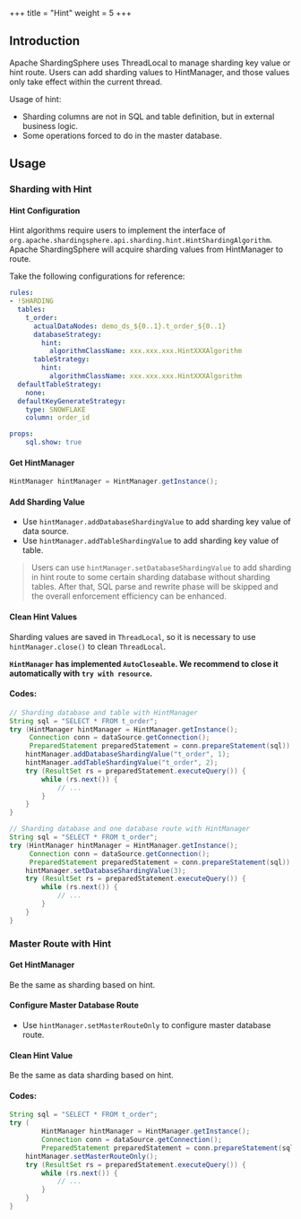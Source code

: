 +++
title = "Hint"
weight = 5
+++

## Introduction

Apache ShardingSphere uses ThreadLocal to manage sharding key value or hint route. 
Users can add sharding values to HintManager, and those values only take effect within the current thread. 

Usage of hint:

* Sharding columns are not in SQL and table definition, but in external business logic.
* Some operations forced to do in the master database.

## Usage

### Sharding with Hint

#### Hint Configuration

Hint algorithms require users to implement the interface of `org.apache.shardingsphere.api.sharding.hint.HintShardingAlgorithm`. 
Apache ShardingSphere will acquire sharding values from HintManager to route.

Take the following configurations for reference:

```yaml
rules:
- !SHARDING
  tables:
    t_order:
      actualDataNodes: demo_ds_${0..1}.t_order_${0..1}
      databaseStrategy:
        hint:
          algorithmClassName: xxx.xxx.xxx.HintXXXAlgorithm
      tableStrategy:
        hint:
          algorithmClassName: xxx.xxx.xxx.HintXXXAlgorithm
  defaultTableStrategy:
    none:
  defaultKeyGenerateStrategy:
    type: SNOWFLAKE
    column: order_id

props:
    sql.show: true
```

#### Get HintManager

```java
HintManager hintManager = HintManager.getInstance();
```

#### Add Sharding Value

- Use `hintManager.addDatabaseShardingValue` to add sharding key value of data source.
- Use `hintManager.addTableShardingValue` to add sharding key value of table.

> Users can use `hintManager.setDatabaseShardingValue` to add sharding in hint route to some certain sharding database without sharding tables. 
After that, SQL parse and rewrite phase will be skipped and the overall enforcement efficiency can be enhanced.

#### Clean Hint Values

Sharding values are saved in `ThreadLocal`, so it is necessary to use `hintManager.close()` to clean `ThreadLocal`.

**`HintManager` has implemented `AutoCloseable`. We recommend to close it automatically with `try with resource`.**

#### Codes:

```java
// Sharding database and table with HintManager
String sql = "SELECT * FROM t_order";
try (HintManager hintManager = HintManager.getInstance();
     Connection conn = dataSource.getConnection();
     PreparedStatement preparedStatement = conn.prepareStatement(sql)) {
    hintManager.addDatabaseShardingValue("t_order", 1);
    hintManager.addTableShardingValue("t_order", 2);
    try (ResultSet rs = preparedStatement.executeQuery()) {
        while (rs.next()) {
            // ...
        }
    }
}

// Sharding database and one database route with HintManager
String sql = "SELECT * FROM t_order";
try (HintManager hintManager = HintManager.getInstance();
     Connection conn = dataSource.getConnection();
     PreparedStatement preparedStatement = conn.prepareStatement(sql)) {
    hintManager.setDatabaseShardingValue(3);
    try (ResultSet rs = preparedStatement.executeQuery()) {
        while (rs.next()) {
            // ...
        }
    }
}
```

### Master Route with Hint

#### Get HintManager

Be the same as sharding based on hint.

#### Configure Master Database Route

- Use `hintManager.setMasterRouteOnly` to configure master database route.

#### Clean Hint Value

Be the same as data sharding based on hint.

#### Codes:

```java
String sql = "SELECT * FROM t_order";
try (
        HintManager hintManager = HintManager.getInstance();
        Connection conn = dataSource.getConnection();
        PreparedStatement preparedStatement = conn.prepareStatement(sql)) {
    hintManager.setMasterRouteOnly();
    try (ResultSet rs = preparedStatement.executeQuery()) {
        while (rs.next()) {
            // ...
        }
    }
}
```
